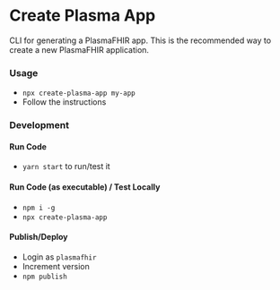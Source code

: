 # Create Plasma App

CLI for generating a PlasmaFHIR app. This is the recommended way to create a new PlasmaFHIR application.

### Usage

* `npx create-plasma-app my-app`
* Follow the instructions

### Development

#### Run Code

* `yarn start` to run/test it

#### Run Code (as executable) / Test Locally

* `npm i -g`
* `npx create-plasma-app`

#### Publish/Deploy

* Login as `plasmafhir`
* Increment version
* `npm publish`

